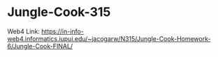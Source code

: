 # Jungle-Cook-315

Web4 Link: https://in-info-web4.informatics.iupui.edu/~jacogarw/N315/Jungle-Cook-Homework-6/Jungle-Cook-FINAL/
